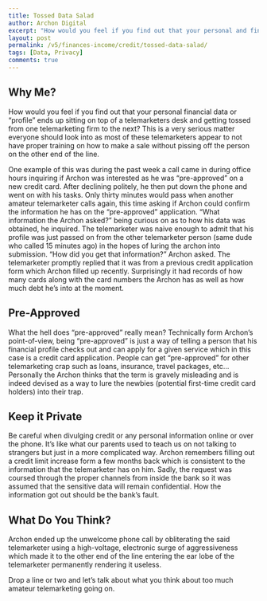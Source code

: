 ```yaml
---
title: Tossed Data Salad
author: Archon Digital
excerpt: "How would you feel if you find out that your personal and financial data is being passed from one amateur telemarketer to another?"
layout: post
permalink: /v5/finances-income/credit/tossed-data-salad/
tags: [Data, Privacy]
comments: true
---
```

## Why Me?

How would you feel if you find out that your personal financial data or &#8220;profile&#8221; ends up sitting on top of a telemarketers desk and getting tossed from one telemarketing firm to the next? This is a very serious matter everyone should look into as most of these telemarketers appear to not have proper training on how to make a sale without pissing off the person on the other end of the line.<!--more-->

One example of this was during the past week a call came in during office hours inquiring if Archon was interested as he was &#8220;pre-approved&#8221; on a new credit card. After declining politely, he then put down the phone and went on with his tasks. Only thirty minutes would pass when another amateur telemarketer calls again, this time asking if Archon could confirm the information he has on the &#8220;pre-approved&#8221; application. &#8220;What information the Archon asked?&#8221; being curious on as to how his data was obtained, he inquired. The telemarketer was naive enough to admit that his profile was just passed on from the other telemarketer person (same dude who called 15 minutes ago) in the hopes of luring the archon into submission. &#8220;How did you get that information?&#8221; Archon asked. The telemarketer promptly replied that it was from a previous credit application form which Archon filled up recently. Surprisingly it had records of how many cards along with the card numbers the Archon has as well as how much debt he&#8217;s into at the moment.

## Pre-Approved

What the hell does &#8220;pre-approved&#8221; really mean? Technically form Archon&#8217;s point-of-view, being &#8220;pre-approved&#8221; is just a way of telling a person that his financial profile checks out and can apply for a given service which in this case is a credit card application. People can get &#8220;pre-approved&#8221; for other telemarketing crap such as loans, insurance, travel packages, etc&#8230; Personally the Archon thinks that the term is gravely misleading and is indeed devised as a way to lure the newbies (potential first-time credit card holders) into their trap.

## Keep it Private

Be careful when divulging credit or any personal information online or over the phone. It&#8217;s like what our parents used to teach us on not talking to strangers but just in a more complicated way. Archon remembers filling out a credit limit increase form a few months back which is consistent to the information that the telemarketer has on him. Sadly, the request was coursed through the proper channels from inside the bank so it was assumed that the sensitive data will remain confidential. How the information got out should be the bank&#8217;s fault.

## What Do You Think?

Archon ended up the unwelcome phone call by obliterating the said telemarketer using a high-voltage, electronic surge of aggressiveness which made it to the other end of the line entering the ear lobe of the telemarketer permanently rendering it useless.

Drop a line or two and let&#8217;s talk about what you think about too much amateur telemarketing going on.